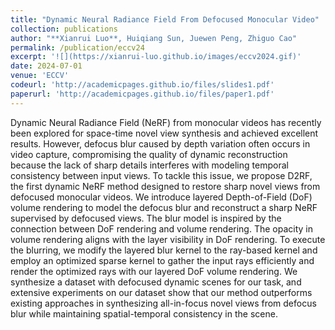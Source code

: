 ```yaml
---
title: "Dynamic Neural Radiance Field From Defocused Monocular Video"
collection: publications
author: "**Xianrui Luo**, Huiqiang Sun, Juewen Peng, Zhiguo Cao"
permalink: /publication/eccv24
excerpt: '![](https://xianrui-luo.github.io/images/eccv2024.gif)'
date: 2024-07-01
venue: 'ECCV'
codeurl: 'http://academicpages.github.io/files/slides1.pdf'
paperurl: 'http://academicpages.github.io/files/paper1.pdf'
---
```


Dynamic Neural Radiance Field (NeRF) from monocular videos has recently been explored for space-time novel view synthesis and achieved excellent results. However, defocus blur caused by depth variation often occurs in video capture, compromising the quality of dynamic reconstruction because the lack of sharp details interferes with modeling temporal consistency between input views. To tackle this issue, we propose D2RF, the first dynamic NeRF method designed to restore
sharp novel views from defocused monocular videos. We introduce layered Depth-of-Field (DoF) volume rendering to model the defocus blur and reconstruct a sharp NeRF supervised by defocused views. The blur model is inspired by the connection between DoF rendering and volume rendering. The opacity in volume rendering aligns with the layer visibility in DoF rendering. To execute the blurring, we modify the layered blur kernel to the ray-based kernel and employ an optimized sparse kernel
to gather the input rays efficiently and render the optimized rays with our layered DoF volume rendering. We synthesize a dataset with defocused dynamic scenes for our task, and extensive experiments on our dataset show that our method outperforms existing approaches in synthesizing all-in-focus novel views from defocus blur while maintaining spatial-temporal consistency in the scene.
